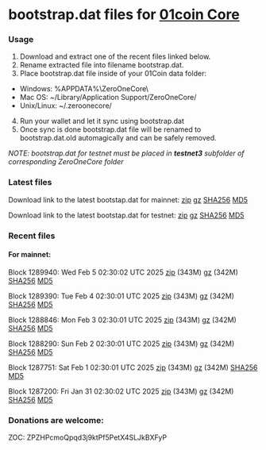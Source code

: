 # bootstrap.dat files for [01coin Core](https://01coin.io)

### Usage

1. Download and extract one of the recent files linked below.
2. Rename extracted file into filename bootstrap.dat.
3. Place bootstrap.dat file inside of your 01Coin data folder:
 - Windows: %APPDATA%\ZeroOneCore\
 - Mac OS: ~/Library/Application Support/ZeroOneCore/
 - Unix/Linux: ~/.zeroonecore/
4. Run your wallet and let it sync using bootstrap.dat
5. Once sync is done bootstrap.dat file will be renamed to bootstrap.dat.old automagically and can be safely removed.

_NOTE: bootstrap.dat for testnet must be placed in **testnet3** subfolder of corresponding ZeroOneCore folder_

### Latest files
Download link to the latest bootstap.dat for mainnet: [zip](https://files.01coin.io/mainnet/bootstrap.dat.zip) [gz](https://files.01coin.io/mainnet/bootstrap.dat.tar.gz) [SHA256](https://files.01coin.io/mainnet/sha256.txt) [MD5](https://files.01coin.io/mainnet/md5.txt)

Download link to the latest bootstap.dat for testnet: [zip](https://files.01coin.io/testnet/bootstrap.dat.zip) [gz](https://files.01coin.io/testnet/bootstrap.dat.tar.gz) [SHA256](https://files.01coin.io/testnet/sha256.txt) [MD5](https://files.01coin.io/testnet/md5.txt)

### Recent files

#### For mainnet:

Block 1289940: Wed Feb  5 02:30:02 UTC 2025 [zip](https://files.01coin.io/mainnet/2025-02-05/bootstrap.dat.zip) (343M) [gz](https://files.01coin.io/mainnet/2025-02-05/bootstrap.dat.tar.gz) (342M) [SHA256](https://files.01coin.io/mainnet/2025-02-05/sha256.txt) [MD5](https://files.01coin.io/mainnet/2025-02-05/md5.txt)

Block 1289390: Tue Feb  4 02:30:01 UTC 2025 [zip](https://files.01coin.io/mainnet/2025-02-04/bootstrap.dat.zip) (343M) [gz](https://files.01coin.io/mainnet/2025-02-04/bootstrap.dat.tar.gz) (342M) [SHA256](https://files.01coin.io/mainnet/2025-02-04/sha256.txt) [MD5](https://files.01coin.io/mainnet/2025-02-04/md5.txt)

Block 1288846: Mon Feb  3 02:30:01 UTC 2025 [zip](https://files.01coin.io/mainnet/2025-02-03/bootstrap.dat.zip) (343M) [gz](https://files.01coin.io/mainnet/2025-02-03/bootstrap.dat.tar.gz) (342M) [SHA256](https://files.01coin.io/mainnet/2025-02-03/sha256.txt) [MD5](https://files.01coin.io/mainnet/2025-02-03/md5.txt)

Block 1288290: Sun Feb  2 02:30:01 UTC 2025 [zip](https://files.01coin.io/mainnet/2025-02-02/bootstrap.dat.zip) (343M) [gz](https://files.01coin.io/mainnet/2025-02-02/bootstrap.dat.tar.gz) (342M) [SHA256](https://files.01coin.io/mainnet/2025-02-02/sha256.txt) [MD5](https://files.01coin.io/mainnet/2025-02-02/md5.txt)

Block 1287751: Sat Feb  1 02:30:01 UTC 2025 [zip](https://files.01coin.io/mainnet/2025-02-01/bootstrap.dat.zip) (343M) [gz](https://files.01coin.io/mainnet/2025-02-01/bootstrap.dat.tar.gz) (342M) [SHA256](https://files.01coin.io/mainnet/2025-02-01/sha256.txt) [MD5](https://files.01coin.io/mainnet/2025-02-01/md5.txt)

Block 1287200: Fri Jan 31 02:30:02 UTC 2025 [zip](https://files.01coin.io/mainnet/2025-01-31/bootstrap.dat.zip) (343M) [gz](https://files.01coin.io/mainnet/2025-01-31/bootstrap.dat.tar.gz) (342M) [SHA256](https://files.01coin.io/mainnet/2025-01-31/sha256.txt) [MD5](https://files.01coin.io/mainnet/2025-01-31/md5.txt)


### Donations are welcome:

ZOC: ZPZHPcmoQpqd3j9ktPf5PetX4SLJkBXFyP

